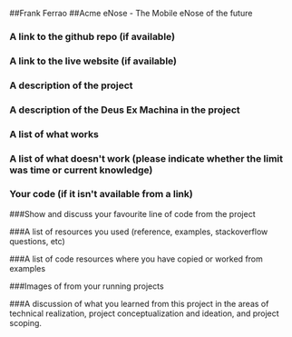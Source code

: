 
##Frank Ferrao
##Acme eNose - The Mobile eNose of the future

### A link to the github repo (if available)

### A link to the live website (if available)

### A description of the project

### A description of the Deus Ex Machina in the project


### A list of what works

### A list of what doesn't work (please indicate whether the limit was time or current knowledge)

### Your code (if it isn't available from a link)

###Show and discuss your favourite line of code from the project



###A list of resources you used (reference, examples, stackoverflow questions, etc)


###A list of code resources where you have copied or worked from examples


###Images of from your running projects





###A discussion of what you learned from this project in the areas of technical realization, project conceptualization and ideation, and project scoping. 